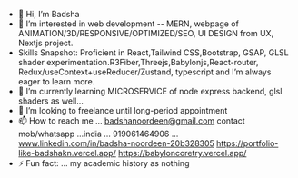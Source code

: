 - 👋 Hi, I’m Badsha
- 👀 I’m interested in web development -- MERN,  webpage of ANIMATION/3D/RESPONSIVE/OPTIMIZED/SEO, UI DESIGN from UX, Nextjs project. 
- Skills Snapshot: Proficient in React,Tailwind CSS,Bootstrap, GSAP, GLSL shader experimentation.R3Fiber,Threejs,Babylonjs,React-router, Redux/useContext+useReducer/Zustand, typescript and I’m always eager to learn more.
- 🌱 I’m currently learning MICROSERVICE of node express backend, glsl shaders as well...
- 💞️ I’m looking to freelance until long-period appointment
- 📫 How to reach me ... badshanoordeen@gmail.com
   contact  mob/whatsapp ...india ...  919061464906 ...
   www.linkedin.com/in/badsha-noordeen-20b328305
   https://portfolio-like-badshakn.vercel.app/
   https://babyloncoretry.vercel.app/
- ⚡ Fun fact: ... my academic history as  nothing  


